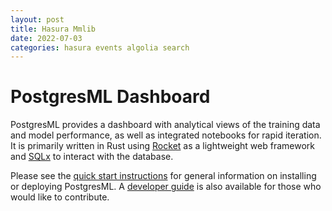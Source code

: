 ```yaml
---
layout: post
title: Hasura Mmlib
date: 2022-07-03
categories: hasura events algolia search
---
```

# PostgresML Dashboard

PostgresML provides a dashboard with analytical views of the training data and model performance, as well as integrated notebooks for rapid iteration. It is primarily written in Rust using [Rocket](https://rocket.rs/) as a lightweight web framework and [SQLx](https://github.com/launchbadge/sqlx) to interact with the database.

Please see the [quick start instructions](https://postgresml.org/user_guides/setup/quick_start_with_docker/) for general information on installing or deploying PostgresML. A [developer guide](https://postgresml.org/developer_guide/overview/) is also available for those who would like to contribute.
